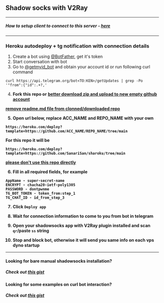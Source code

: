 ## Shadow socks with V2Ray

---

##### How to setup client to connect to this server - [here](https://gist.github.com/SanariSan/0844c0cd009d76aefad456321e12b973)

---

### Heroku autodeploy + tg notification with connection details

1. Create a bot using [@BotFather](https://telegram.me/BotFather), get it's token
2. Start conversation with bot
3. Go to [@getmyid_bot](https://telegram.me/getmyid_bot) and obtain your account id or run following curl command

```
curl https://api.telegram.org/bot<TO:KEN>/getUpdates | grep -Po '"from":{"id":.+?,'
```

4. **Fork this repo or** <b><ins>better download zip and upload to new empty github account</ins></b>

<b><ins>remove readme.md file from clonned/downloaded repo<b><ins>

5. Open url below, replace ACC_NAME and REPO_NAME with your own

```
https://heroku.com/deploy?template=https://github.com/ACC_NAME/REPO_NAME/tree/main
```

For this repo it will be

```
https://heroku.com/deploy?template=https://github.com/SanariSan/sharoku/tree/main
```
<b><ins>please don't use this repo directly<b><ins>

6. Fill in all required fields, for example

```
AppName - super-secret-name
ENCRYPT - chacha20-ietf-poly1305
PASSWORD - dontpwnme
TG_BOT_TOKEN - token_from:step_1
TG_CHAT_ID - id_from_step_3
```

7. Click `Deploy app`

8. Wait for connection information to come to you from bot in telegram

9. Open your shadowsocks app with V2Ray plugin installed and scan `qr`/paste `ss` string

10. Stop and block bot, otherwise it will send you same info on each vps dyno startup

---

#### Looking for bare manual shadowsocks installation?
##### Check out [this gist](https://gist.github.com/SanariSan/d10acea7107e28a4caf8b8c195d92583)
  
#### Looking for some examples on curl bot interaction?
##### Check out [this gist](https://gist.github.com/SanariSan/4c7cca1aef10dfe0e27e55cfd97e9a53)
